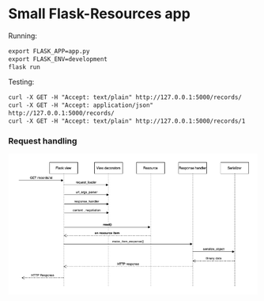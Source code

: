 # Small Flask-Resources app

Running:

```console
export FLASK_APP=app.py
export FLASK_ENV=development
flask run
```

Testing:

```console
curl -X GET -H "Accept: text/plain" http://127.0.0.1:5000/records/
curl -X GET -H "Accept: application/json" http://127.0.0.1:5000/records/
curl -X GET -H "Accept: text/plain" http://127.0.0.1:5000/records/1
```

### Request handling

![](request-handling.png)
